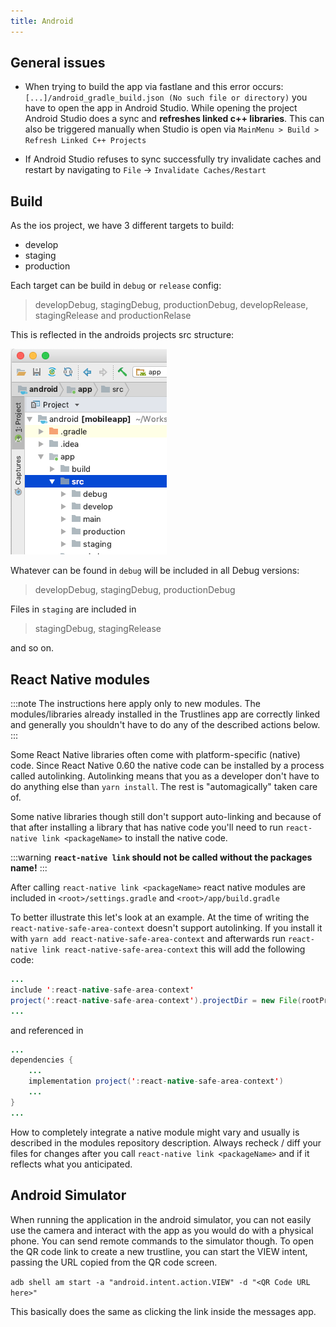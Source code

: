 ```yaml
---
title: Android
---
```


## General issues

* When trying to build the app via fastlane and this error occurs:
`[...]/android_gradle_build.json (No such file or directory)`
you have to open the app in Android Studio. While opening the project Android Studio does a sync and __refreshes linked c++ libraries__. This can also be triggered manually when Studio is open via `MainMenu > Build > Refresh Linked C++ Projects`

* If Android Studio refuses to sync successfully try invalidate caches and restart by navigating to `File` -> `Invalidate Caches/Restart`

## Build

As the ios project, we have 3 different targets to build:

* develop
* staging
* production

Each target can be build in `debug` or `release` config:
> developDebug, stagingDebug, productionDebug, developRelease, stagingRelease and productionRelase

This is reflected in the androids projects src structure:

![Screenshot](images/android1.png)

Whatever can be found in `debug` will be included in all Debug versions:
> developDebug, stagingDebug, productionDebug

Files in `staging` are included in
> stagingDebug, stagingRelease

and so on.

## React Native modules

:::note
The instructions here apply only to new modules. The modules/libraries already installed in the Trustlines app are correctly
linked and generally you shouldn't have to do any of the described actions below.
:::

Some React Native libraries often come with platform-specific (native) code. Since React Native 0.60 the native code
can be installed by a process called autolinking. Autolinking means that you as a developer don't have to do anything
else than `yarn install`. The rest is "automagically" taken care of. 

Some native libraries though still don't support auto-linking and because of that after installing a library 
that has native code you'll need to run `react-native link <packageName>` to install the native code. 

:::warning
__`react-native link` should not be called without the packages name!__
:::

After calling `react-native link <packageName>` react native modules are included in `<root>/settings.gradle` and `<root>/app/build.gradle`

To better illustrate this let's look at an example. At the time of writing the `react-native-safe-area-context` doesn't support
autolinking. If you install it with `yarn add react-native-safe-area-context` and afterwards run `react-native link react-native-safe-area-context` this will add the following code:

```java title="<root>/settings.gradle"
...
include ':react-native-safe-area-context'
project(':react-native-safe-area-context').projectDir = new File(rootProject.projectDir, '../node_modules/react-native-safe-area-context/android')
...
```
and  referenced in

```java title="<root>/app/build.gradle"
...
dependencies {
	...
	implementation project(':react-native-safe-area-context')
	...
}
...
```

How to completely integrate a native module might vary and usually is described in the modules repository description. Always recheck / diff your files for changes after you call `react-native link <packageName>` and if it reflects what you anticipated.

## Android Simulator
When running the application in the android simulator, you can not easily use the camera and interact with the app as you would do with a physical phone. You can send remote commands to the simulator though.
To open the QR code link to create a new trustline, you can start the VIEW intent, passing the URL copied from the QR code screen.

```adb shell am start -a "android.intent.action.VIEW" -d "<QR Code URL here>"```

This basically does the same as clicking the link inside the messages app.

